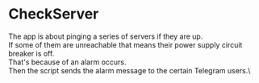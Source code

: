 # CheckServer
The app is about pinging a series of servers if they are up.\
If some of them are unreachable that means their power supply circuit breaker is off.\
That's because of an alarm occurs.\
Then the script sends the alarm message to the certain Telegram users.\
